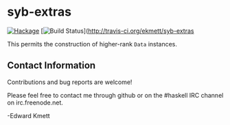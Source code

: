 syb-extras
==========

[![Hackage](https://img.shields.io/hackage/v/syb-extras.svg)](https://hackage.haskell.org/package/syb-extras) [![Build Status](https://secure.travis-ci.org/ekmett/syb-extras.png?branch=master)](http://travis-ci.org/ekmett/syb-extras

This permits the construction of higher-rank `Data` instances.

Contact Information
-------------------

Contributions and bug reports are welcome!

Please feel free to contact me through github or on the #haskell IRC channel on irc.freenode.net.

-Edward Kmett
